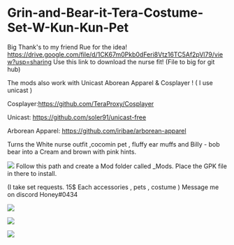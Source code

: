 # Grin-and-Bear-it-Tera-Costume-Set-W-Kun-Kun-Pet 
Big Thank's to my friend Rue for the idea!
https://drive.google.com/file/d/1CK67m0Pkb0dFeri8Vtz16TC5Af2pVl79/view?usp=sharing
Use this link to download the nurse fit! (File to big for git hub)

The mods also work with Unicast Aborean Apparel & Cosplayer ! ( I use unicast ) 

Cosplayer:https://github.com/TeraProxy/Cosplayer 

Unicast: https://github.com/soler91/unicast-free 

Arborean Apparel: https://github.com/iribae/arborean-apparel

Turns the White nurse outfit ,cocomin pet , fluffy ear muffs and Billy - bob bear into a Cream and brown with pink hints.

![](https://i.gyazo.com/b86bd2b6ce0d73565fe005fbf3e84773.png) Follow this path and create a Mod folder called _Mods. Place the GPK file in there to install.
 
 (I take set requests. 15$ Each accessories , pets , costume ) Message me on discord Honey#0434


![](https://i.gyazo.com/171d5b3bf936b498a8d9d59a32cb8527.jpg)

![](https://i.gyazo.com/baf272be62abe3574c0386d788544886.jpg)

![](https://i.gyazo.com/ef019318bbcd76ce78319b7b6335281f.jpg)

